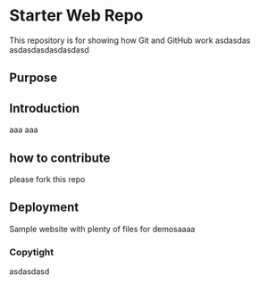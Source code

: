 # Starter Web Repo

This repository is for showing how Git and GitHub work
asdasdas asdasdasdasdasdasd
## Purpose
## Introduction
aaa
aaa
## how to contribute
please fork this repo
## Deployment
Sample website with plenty of files for demosaaaa
### Copytight
asdasdasd